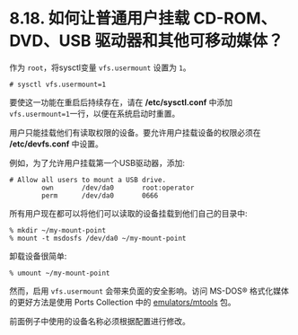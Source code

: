 # 8.18. 如何让普通用户挂载 CD-ROM、DVD、USB 驱动器和其他可移动媒体？

作为 `root`，将sysctl变量 `vfs.usermount` 设置为  `1`。

```
# sysctl vfs.usermount=1
```

要使这一功能在重启后持续存在，请在 **/etc/sysctl.conf** 中添加`vfs.usermount=1`一行，以便在系统启动时重置。

用户只能挂载他们有读取权限的设备。要允许用户挂载设备的权限必须在 **/etc/devfs.conf** 中设置。

例如，为了允许用户挂载第一个USB驱动器，添加:

```
# Allow all users to mount a USB drive.
	    own       /dev/da0       root:operator
	    perm      /dev/da0       0666
```

所有用户现在都可以将他们可以读取的设备挂载到他们自己的目录中:

```
% mkdir ~/my-mount-point
% mount -t msdosfs /dev/da0 ~/my-mount-point
```

卸载设备很简单:

```
% umount ~/my-mount-point
```

然而，启用 `vfs.usermount` 会带来负面的安全影响。访问 MS-DOS® 格式化媒体的更好方法是使用 Ports Collection 中的 [emulators/mtools](https://cgit.freebsd.org/ports/tree/emulators/mtools/pkg-descr) 包。

前面例子中使用的设备名称必须根据配置进行修改。
